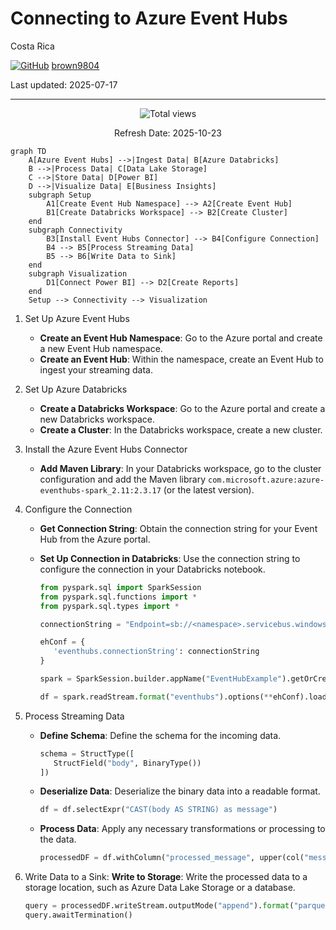 # Connecting to Azure Event Hubs

Costa Rica

[![GitHub](https://img.shields.io/badge/--181717?logo=github&logoColor=ffffff)](https://github.com/)
[brown9804](https://github.com/brown9804)

Last updated: 2025-07-17

----------

<!-- START BADGE -->
<div align="center">
  <img src="https://img.shields.io/badge/Total%20views-1532-limegreen" alt="Total views">
  <p>Refresh Date: 2025-10-23</p>
</div>
<!-- END BADGE -->

```mermaid
graph TD
    A[Azure Event Hubs] -->|Ingest Data| B[Azure Databricks]
    B -->|Process Data| C[Data Lake Storage]
    C -->|Store Data| D[Power BI]
    D -->|Visualize Data| E[Business Insights]
    subgraph Setup
        A1[Create Event Hub Namespace] --> A2[Create Event Hub]
        B1[Create Databricks Workspace] --> B2[Create Cluster]
    end
    subgraph Connectivity
        B3[Install Event Hubs Connector] --> B4[Configure Connection]
        B4 --> B5[Process Streaming Data]
        B5 --> B6[Write Data to Sink]
    end
    subgraph Visualization
        D1[Connect Power BI] --> D2[Create Reports]
    end
    Setup --> Connectivity --> Visualization
```

1. Set Up Azure Event Hubs
   - **Create an Event Hub Namespace**: Go to the Azure portal and create a new Event Hub namespace.
   - **Create an Event Hub**: Within the namespace, create an Event Hub to ingest your streaming data.
2. Set Up Azure Databricks
   - **Create a Databricks Workspace**: Go to the Azure portal and create a new Databricks workspace.
   - **Create a Cluster**: In the Databricks workspace, create a new cluster.
3. Install the Azure Event Hubs Connector
   - **Add Maven Library**: In your Databricks workspace, go to the cluster configuration and add the Maven library `com.microsoft.azure:azure-eventhubs-spark_2.11:2.3.17` (or the latest version).
4. Configure the Connection
   - **Get Connection String**: Obtain the connection string for your Event Hub from the Azure portal.
   - **Set Up Connection in Databricks**: Use the connection string to configure the connection in your Databricks notebook.

      ```python
      from pyspark.sql import SparkSession
      from pyspark.sql.functions import *
      from pyspark.sql.types import *

      connectionString = "Endpoint=sb://<namespace>.servicebus.windows.net/;SharedAccessKeyName=<key-name>;SharedAccessKey=<key>;EntityPath=<eventhub-name>"

      ehConf = {
         'eventhubs.connectionString': connectionString
      }

      spark = SparkSession.builder.appName("EventHubExample").getOrCreate()

      df = spark.readStream.format("eventhubs").options(**ehConf).load()
      ```

5. Process Streaming Data
   - **Define Schema**: Define the schema for the incoming data.

      ```python
      schema = StructType([
         StructField("body", BinaryType())
      ])
      ```

   - **Deserialize Data**: Deserialize the binary data into a readable format.

      ```python
      df = df.selectExpr("CAST(body AS STRING) as message")
      ```

   - **Process Data**: Apply any necessary transformations or processing to the data.

      ```python
      processedDF = df.withColumn("processed_message", upper(col("message")))
      ```

6. Write Data to a Sink: 
   **Write to Storage**: Write the processed data to a storage location, such as Azure Data Lake Storage or a database.

      ```python
      query = processedDF.writeStream.outputMode("append").format("parquet").option("path", "/mnt/datalake/processed_data").option("checkpointLocation", "/mnt/datalake/checkpoints").start()
      query.awaitTermination()
      ```
